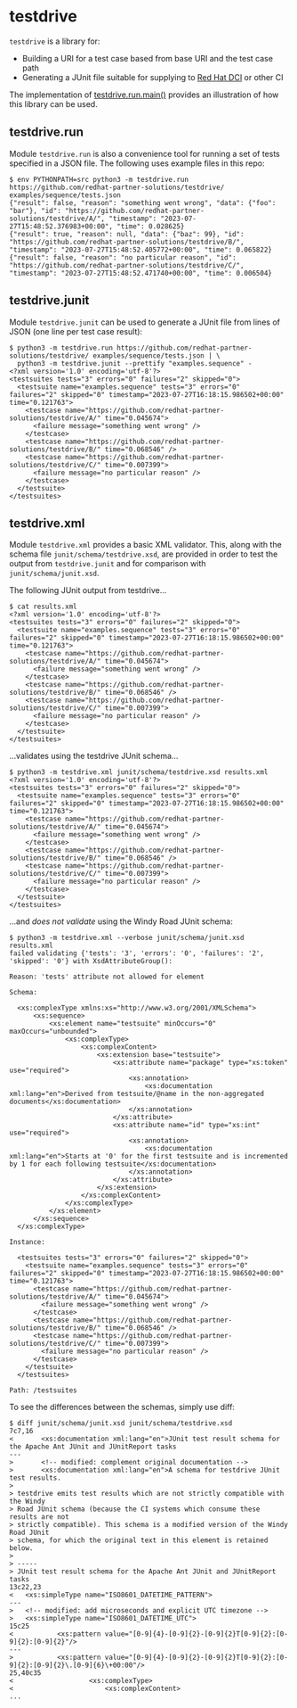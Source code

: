 # testdrive

`testdrive` is a library for:

 * Building a URI for a test case based from base URI and the test case path
 * Generating a JUnit file suitable for supplying to [Red Hat DCI][1] or other
   CI

The implementation of [testdrive.run.main()][2] provides an illustration of how
this library can be used.

## testdrive.run

Module `testdrive.run` is also a convenience tool for running a set of tests
specified in a JSON file. The following uses example files in this repo:

    $ env PYTHONPATH=src python3 -m testdrive.run https://github.com/redhat-partner-solutions/testdrive/ examples/sequence/tests.json
    {"result": false, "reason": "something went wrong", "data": {"foo": "bar"}, "id": "https://github.com/redhat-partner-solutions/testdrive/A/", "timestamp": "2023-07-27T15:48:52.376983+00:00", "time": 0.028625}
    {"result": true, "reason": null, "data": {"baz": 99}, "id": "https://github.com/redhat-partner-solutions/testdrive/B/", "timestamp": "2023-07-27T15:48:52.405772+00:00", "time": 0.065822}
    {"result": false, "reason": "no particular reason", "id": "https://github.com/redhat-partner-solutions/testdrive/C/", "timestamp": "2023-07-27T15:48:52.471740+00:00", "time": 0.006504}

## testdrive.junit

Module `testdrive.junit` can be used to generate a JUnit file from lines of
JSON (one line per test case result):

    $ python3 -m testdrive.run https://github.com/redhat-partner-solutions/testdrive/ examples/sequence/tests.json | \
      python3 -m testdrive.junit --prettify "examples.sequence" -
    <?xml version='1.0' encoding='utf-8'?>
    <testsuites tests="3" errors="0" failures="2" skipped="0">
      <testsuite name="examples.sequence" tests="3" errors="0" failures="2" skipped="0" timestamp="2023-07-27T16:18:15.986502+00:00" time="0.121763">
        <testcase name="https://github.com/redhat-partner-solutions/testdrive/A/" time="0.045674">
          <failure message="something went wrong" />
        </testcase>
        <testcase name="https://github.com/redhat-partner-solutions/testdrive/B/" time="0.068546" />
        <testcase name="https://github.com/redhat-partner-solutions/testdrive/C/" time="0.007399">
          <failure message="no particular reason" />
        </testcase>
      </testsuite>
    </testsuites>

## testdrive.xml

Module `testdrive.xml` provides a basic XML validator. This, along with the
schema file `junit/schema/testdrive.xsd`, are provided in order to test the
output from `testdrive.junit` and for comparison with `junit/schema/junit.xsd`.

The following JUnit output from testdrive...

    $ cat results.xml
    <?xml version='1.0' encoding='utf-8'?>
    <testsuites tests="3" errors="0" failures="2" skipped="0">
      <testsuite name="examples.sequence" tests="3" errors="0" failures="2" skipped="0" timestamp="2023-07-27T16:18:15.986502+00:00" time="0.121763">
        <testcase name="https://github.com/redhat-partner-solutions/testdrive/A/" time="0.045674">
          <failure message="something went wrong" />
        </testcase>
        <testcase name="https://github.com/redhat-partner-solutions/testdrive/B/" time="0.068546" />
        <testcase name="https://github.com/redhat-partner-solutions/testdrive/C/" time="0.007399">
          <failure message="no particular reason" />
        </testcase>
      </testsuite>
    </testsuites>

...validates using the testdrive JUnit schema...

    $ python3 -m testdrive.xml junit/schema/testdrive.xsd results.xml
    <?xml version='1.0' encoding='utf-8'?>
    <testsuites tests="3" errors="0" failures="2" skipped="0">
      <testsuite name="examples.sequence" tests="3" errors="0" failures="2" skipped="0" timestamp="2023-07-27T16:18:15.986502+00:00" time="0.121763">
        <testcase name="https://github.com/redhat-partner-solutions/testdrive/A/" time="0.045674">
          <failure message="something went wrong" />
        </testcase>
        <testcase name="https://github.com/redhat-partner-solutions/testdrive/B/" time="0.068546" />
        <testcase name="https://github.com/redhat-partner-solutions/testdrive/C/" time="0.007399">
          <failure message="no particular reason" />
        </testcase>
      </testsuite>
    </testsuites>

...and _does not validate_ using the Windy Road JUnit schema:

    $ python3 -m testdrive.xml --verbose junit/schema/junit.xsd results.xml
    failed validating {'tests': '3', 'errors': '0', 'failures': '2', 'skipped': '0'} with XsdAttributeGroup():

    Reason: 'tests' attribute not allowed for element

    Schema:

      <xs:complexType xmlns:xs="http://www.w3.org/2001/XMLSchema">
          <xs:sequence>
              <xs:element name="testsuite" minOccurs="0" maxOccurs="unbounded">
                  <xs:complexType>
                      <xs:complexContent>
                          <xs:extension base="testsuite">
                              <xs:attribute name="package" type="xs:token" use="required">
                                  <xs:annotation>
                                      <xs:documentation xml:lang="en">Derived from testsuite/@name in the non-aggregated documents</xs:documentation>
                                  </xs:annotation>
                              </xs:attribute>
                              <xs:attribute name="id" type="xs:int" use="required">
                                  <xs:annotation>
                                      <xs:documentation xml:lang="en">Starts at '0' for the first testsuite and is incremented by 1 for each following testsuite</xs:documentation>
                                  </xs:annotation>
                              </xs:attribute>
                          </xs:extension>
                      </xs:complexContent>
                  </xs:complexType>
              </xs:element>
          </xs:sequence>
      </xs:complexType>

    Instance:

      <testsuites tests="3" errors="0" failures="2" skipped="0">
        <testsuite name="examples.sequence" tests="3" errors="0" failures="2" skipped="0" timestamp="2023-07-27T16:18:15.986502+00:00" time="0.121763">
          <testcase name="https://github.com/redhat-partner-solutions/testdrive/A/" time="0.045674">
            <failure message="something went wrong" />
          </testcase>
          <testcase name="https://github.com/redhat-partner-solutions/testdrive/B/" time="0.068546" />
          <testcase name="https://github.com/redhat-partner-solutions/testdrive/C/" time="0.007399">
            <failure message="no particular reason" />
          </testcase>
        </testsuite>
      </testsuites>

    Path: /testsuites

To see the differences between the schemas, simply use diff:

    $ diff junit/schema/junit.xsd junit/schema/testdrive.xsd
    7c7,16
    < 		<xs:documentation xml:lang="en">JUnit test result schema for the Apache Ant JUnit and JUnitReport tasks
    ---
    > 		<!-- modified: complement original documentation -->
    > 		<xs:documentation xml:lang="en">A schema for testdrive JUnit test results.
    > 
    > testdrive emits test results which are not strictly compatible with the Windy
    > Road JUnit schema (because the CI systems which consume these results are not
    > strictly compatible). This schema is a modified version of the Windy Road JUnit
    > schema, for which the original text in this element is retained below.
    > 
    > -----
    > JUnit test result schema for the Apache Ant JUnit and JUnitReport tasks
    13c22,23
    < 	<xs:simpleType name="ISO8601_DATETIME_PATTERN">
    ---
    > 	<!-- modified: add microseconds and explicit UTC timezone -->
    > 	<xs:simpleType name="ISO8601_DATETIME_UTC">
    15c25
    < 			<xs:pattern value="[0-9]{4}-[0-9]{2}-[0-9]{2}T[0-9]{2}:[0-9]{2}:[0-9]{2}"/>
    ---
    > 			<xs:pattern value="[0-9]{4}-[0-9]{2}-[0-9]{2}T[0-9]{2}:[0-9]{2}:[0-9]{2}\.[0-9]{6}\+00:00"/>
    25,40c35
    < 					<xs:complexType>
    < 						<xs:complexContent>
    ...

[1]: https://www.distributed-ci.io/
[2]: https://github.com/redhat-partner-solutions/testdrive/blob/cce8fb30bd8eed8e83f53665cd1433e20c81cfd3/src/testdrive/run.py#L60
